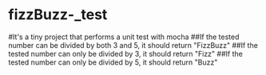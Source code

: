 # fizzBuzz-_test
#It's a tiny project that performs a unit test with mocha
##If the tested number can be divided by both 3 and 5, it should return "FizzBuzz"
##If the tested number can only be divided by 3, it should return "Fizz"
##If the tested number can only be divided by 5, it should return "Buzz"
